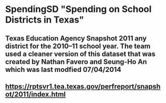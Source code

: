 # SpendingSD "Spending on School Districts in Texas"
## Texas Education Agency Snapshot 2011 any district for the 2010–11 school year. The team used a cleaner version of this dataset that was created by Nathan Favero and Seung-Ho An which was last modfied 07/04/2014
## https://rptsvr1.tea.texas.gov/perfreport/snapshot/2011/index.html
